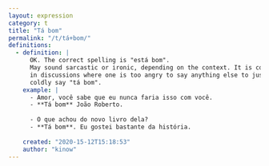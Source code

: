 ```yaml
---
layout: expression
category: t
title: "Tá bom"
permalink: "/t/tá+bom/"
definitions:
  - definition: |
      OK. The correct spelling is "está bom".
      May sound sarcastic or ironic, depending on the context. It is common
      in discussions where one is too angry to say anything else to just
      coldly say "tá bom".
    example: |
      - Amor, você sabe que eu nunca faria isso com você.
      - **Tá bom** João Roberto.
      
      - O que achou do novo livro dela?
      - **Tá bom**. Eu gostei bastante da história.
      
    created: "2020-15-12T15:18:53"
    author: "kinow"
---
```

